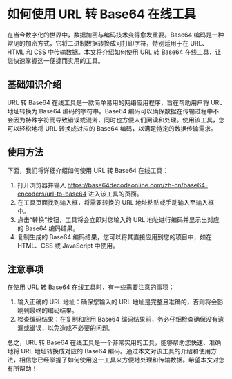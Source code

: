 如何使用 URL 转 Base64 在线工具
======================

在当今数字化的世界中，数据加密与编码技术变得愈发重要。Base64 编码是一种常见的加密方式，它将二进制数据转换成可打印字符，特别适用于在 URL、HTML 和 CSS 中传输数据。本文将介绍如何使用 URL 转 Base64 在线工具，让您快速掌握这一便捷而实用的工具。

基础知识介绍
------

URL 转 Base64 在线工具是一款简单易用的网络应用程序，旨在帮助用户将 URL 地址转换为 Base64 编码的字符串。Base64 编码可以确保数据在传输过程中不会因为特殊字符而导致错误或混淆，同时也方便人们阅读和处理。使用该工具，您可以轻松地将 URL 转换成对应的 Base64 编码，以满足特定的数据传输需求。

使用方法
----

下面，我们将详细介绍如何使用 URL 转 Base64 在线工具：

1. 打开浏览器并输入 <https://base64decodeonline.com/zh-cn/base64-encoders/url-to-base64> 进入该工具的页面。
2. 在工具页面找到输入框，将需要转换的 URL 地址粘贴或手动输入至输入框中。
3. 点击“转换”按钮，工具将会立即对您输入的 URL 地址进行编码并显示出对应的 Base64 编码结果。
4. 复制生成的 Base64 编码结果，您可以将其直接应用到您的项目中，如在 HTML、CSS 或 JavaScript 中使用。

注意事项
----

在使用 URL 转 Base64 在线工具时，有一些需要注意的事项：

1. 输入正确的 URL 地址：确保您输入的 URL 地址是完整且准确的，否则将会影响到最终的编码结果。
2. 检查编码结果：在复制和应用 Base64 编码结果前，务必仔细检查确保没有遗漏或错误，以免造成不必要的问题。

总之，URL 转 Base64 在线工具是一个非常实用的工具，能够帮助您快速、准确地将 URL 地址转换成对应的 Base64 编码。通过本文对该工具的介绍和使用方法，相信您已经掌握了如何使用这一工具来方便地处理和传输数据。希望本文对您有所帮助！